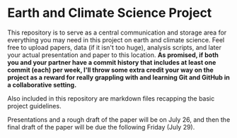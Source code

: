 # Earth and Climate Science Project
This repository is to serve as a central communication and storage area for everything you may need in this project on earth and climate science. Feel free to upload papers, data (if it isn't too huge), analysis scripts, and later your actual presentation and paper to this location. **As promised, if both you and your partner have a commit history that includes at least one commit (each) per week, I'll throw some extra credit your way on the project as a reward for really grappling with and learning Git and GitHub in a collaborative setting.**

Also included in this repository are markdown files recapping the basic project guidelines.

Presentations and a rough draft of the paper will be on July 26, and then the final draft of the paper will be due the following Friday (July 29).
